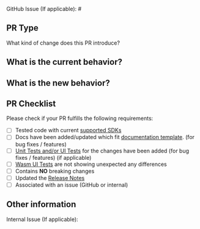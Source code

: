 GitHub Issue (If applicable): #
<!-- Link to relevant GitHub issue if applicable. All PRs should be associated with an issue (GitHub issue or internal) -->

## PR Type
What kind of change does this PR introduce?
<!-- Please uncomment one ore more that apply to this PR -->

<!-- - Bugfix -->
<!-- - Feature -->
<!-- - Code style update (formatting) -->
<!-- - Refactoring (no functional changes, no api changes) -->
<!-- - Build or CI related changes -->
<!-- - Documentation content changes -->
<!-- - Other... Please describe: -->


## What is the current behavior?
<!-- Please describe the current behavior that you are modifying, or link to a relevant issue. -->


## What is the new behavior?
<!-- Please describe the new behavior after your modifications. -->


## PR Checklist

Please check if your PR fulfills the following requirements:

- [ ] Tested code with current [supported SDKs](../README.md#supported)
- [ ] Docs have been added/updated which fit [documentation template](https://github.com/nventive/Uno/blob/master/doc/.feature-template.md). (for bug fixes / features)
- [ ] [Unit Tests and/or UI Tests](doc/articles/working-with-the-samples-apps.md) for the changes have been added (for bug fixes / features) (if applicable)
- [ ] [Wasm UI Tests](doc/articles/working-with-the-samples-apps.md#running-the-webassembly-ui-tests-snapshots) are not showing unexpected any differences
- [ ] Contains **NO** breaking changes
- [ ] Updated the [Release Notes](https://github.com/nventive/Uno/tree/master/doc/ReleaseNotes)
- [ ] Associated with an issue (GitHub or internal)

<!-- If this PR contains a breaking change, please describe the impact and migration path for existing applications below.
     Please note that breaking changes are likely to be rejected -->


## Other information
<!-- Please provide any additional information if necessary -->

Internal Issue (If applicable):
<!-- Link to relevant internal issue if applicable. All PRs should be associated with an issue (GitHub issue or internal) -->
